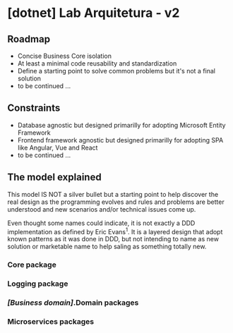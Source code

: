 # [dotnet] Lab Arquitetura - v2

## Roadmap
- Concise Business Core isolation
- At least a minimal code reusability and standardization
- Define a starting point to solve common problems but it's not a final solution
- to be continued ...

## Constraints
- Database agnostic but designed primarilly for adopting Microsoft Entity Framework
- Frontend framework agnostic but designed primarilly for adopting SPA like Angular, Vue and React
- to be continued ...

## The model explained
<p>This model IS NOT a silver bullet but a starting point to help discover the real design as the programming evolves and rules and problems are better understood and new scenarios and/or technical issues come up.</p>
<p>Even thought some names could indicate, it is not exactly a DDD implementation as defined by Eric Evans<sup>1</sup>. It is a layered design that adopt known patterns as it was done in DDD, but not intending to name as new solution or marketable name to help saling as something totally new.</p>

### Core package

### Logging package

### <i>[Business domain]</i>.Domain packages

### Microservices packages